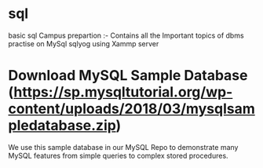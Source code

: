 # sql

basic sql Campus prepartion :- Contains all the Important topics of dbms practise on MySql sqlyog using Xammp server

# Download MySQL Sample Database (https://sp.mysqltutorial.org/wp-content/uploads/2018/03/mysqlsampledatabase.zip)
We use this sample database in our MySQL Repo to demonstrate many MySQL features from simple queries to complex stored procedures.
